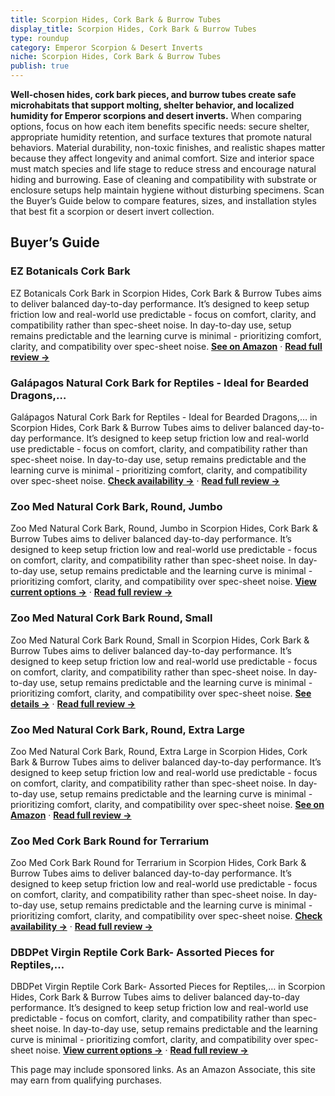 ```yaml
---
title: Scorpion Hides, Cork Bark & Burrow Tubes
display_title: Scorpion Hides, Cork Bark & Burrow Tubes
type: roundup
category: Emperor Scorpion & Desert Inverts
niche: Scorpion Hides, Cork Bark & Burrow Tubes
publish: true
---
```


<p><strong>Well-chosen hides, cork bark pieces, and burrow tubes create safe microhabitats that support molting, shelter behavior, and localized humidity for Emperor scorpions and desert inverts.</strong> When comparing options, focus on how each item benefits specific needs: secure shelter, appropriate humidity retention, and surface textures that promote natural behaviors. Material durability, non-toxic finishes, and realistic shapes matter because they affect longevity and animal comfort. Size and interior space must match species and life stage to reduce stress and encourage natural hiding and burrowing. Ease of cleaning and compatibility with substrate or enclosure setups help maintain hygiene without disturbing specimens. Scan the Buyer’s Guide below to compare features, sizes, and installation styles that best fit a scorpion or desert invert collection.</p>

<h2>Buyer’s Guide</h2>
<h3>EZ Botanicals Cork Bark</h3>
<p>EZ Botanicals Cork Bark in Scorpion Hides, Cork Bark & Burrow Tubes aims to deliver balanced day-to-day performance. It’s designed to keep setup friction low and real-world use predictable - focus on comfort, clarity, and compatibility rather than spec-sheet noise. In day-to-day use, setup remains predictable and the learning curve is minimal - prioritizing comfort, clarity, and compatibility over spec-sheet noise. <a href="https://amzn.to/4qcNT33" target="_blank" rel="nofollow sponsored noopener noopener" target="_blank"><strong>See on Amazon</strong></a> · <a href="/reviews/ez-botanicals-cork-bark-1lb-assorted-for-orchids-airplants-reptiles-and-93bc1f7b/"><strong>Read full review &rarr;</strong></a></p>
<h3>Galápagos Natural Cork Bark for Reptiles  -  Ideal for Bearded Dragons,…</h3>
<p>Galápagos Natural Cork Bark for Reptiles  -  Ideal for Bearded Dragons,… in Scorpion Hides, Cork Bark & Burrow Tubes aims to deliver balanced day-to-day performance. It’s designed to keep setup friction low and real-world use predictable - focus on comfort, clarity, and compatibility rather than spec-sheet noise. In day-to-day use, setup remains predictable and the learning curve is minimal - prioritizing comfort, clarity, and compatibility over spec-sheet noise. <a href="https://amzn.to/4o5iuy8" target="_blank" rel="nofollow sponsored noopener noopener" target="_blank"><strong>Check availability &rarr;</strong></a> · <a href="/reviews/gal-pagos-05505-natural-cork-bark-for-reptiles-ideal-for-bearded-dragon-2b92ef99/"><strong>Read full review &rarr;</strong></a></p>
<h3>Zoo Med Natural Cork Bark, Round, Jumbo</h3>
<p>Zoo Med Natural Cork Bark, Round, Jumbo in Scorpion Hides, Cork Bark & Burrow Tubes aims to deliver balanced day-to-day performance. It’s designed to keep setup friction low and real-world use predictable - focus on comfort, clarity, and compatibility rather than spec-sheet noise. In day-to-day use, setup remains predictable and the learning curve is minimal - prioritizing comfort, clarity, and compatibility over spec-sheet noise. <a href="https://amzn.to/47fI4ZV" target="_blank" rel="nofollow sponsored noopener noopener" target="_blank"><strong>View current options &rarr;</strong></a> · <a href="/reviews/zoo-med-natural-cork-bark-round-jumbo/"><strong>Read full review &rarr;</strong></a></p>
<h3>Zoo Med Natural Cork Bark Round, Small</h3>
<p>Zoo Med Natural Cork Bark Round, Small in Scorpion Hides, Cork Bark & Burrow Tubes aims to deliver balanced day-to-day performance. It’s designed to keep setup friction low and real-world use predictable - focus on comfort, clarity, and compatibility rather than spec-sheet noise. In day-to-day use, setup remains predictable and the learning curve is minimal - prioritizing comfort, clarity, and compatibility over spec-sheet noise. <a href="https://amzn.to/4hdXKRW" target="_blank" rel="nofollow sponsored noopener noopener" target="_blank"><strong>See details &rarr;</strong></a> · <a href="/reviews/zoo-med-3-pack-zoo-med-natural-cork-bark-round-small/"><strong>Read full review &rarr;</strong></a></p>
<h3>Zoo Med Natural Cork Bark, Round, Extra Large</h3>
<p>Zoo Med Natural Cork Bark, Round, Extra Large in Scorpion Hides, Cork Bark & Burrow Tubes aims to deliver balanced day-to-day performance. It’s designed to keep setup friction low and real-world use predictable - focus on comfort, clarity, and compatibility rather than spec-sheet noise. In day-to-day use, setup remains predictable and the learning curve is minimal - prioritizing comfort, clarity, and compatibility over spec-sheet noise. <a href="https://amzn.to/4oldlBy" target="_blank" rel="nofollow sponsored noopener noopener" target="_blank"><strong>See on Amazon</strong></a> · <a href="/reviews/zoo-med-natural-cork-bark-round-extra-large/"><strong>Read full review &rarr;</strong></a></p>
<h3>Zoo Med Cork Bark Round for Terrarium</h3>
<p>Zoo Med Cork Bark Round for Terrarium in Scorpion Hides, Cork Bark & Burrow Tubes aims to deliver balanced day-to-day performance. It’s designed to keep setup friction low and real-world use predictable - focus on comfort, clarity, and compatibility rather than spec-sheet noise. In day-to-day use, setup remains predictable and the learning curve is minimal - prioritizing comfort, clarity, and compatibility over spec-sheet noise. <a href="https://amzn.to/49awqC5" target="_blank" rel="nofollow sponsored noopener noopener" target="_blank"><strong>Check availability &rarr;</strong></a> · <a href="/reviews/zoo-med-cork-bark-round-for-terrarium/"><strong>Read full review &rarr;</strong></a></p>
<h3>DBDPet Virgin Reptile Cork Bark- Assorted Pieces for Reptiles,…</h3>
<p>DBDPet Virgin Reptile Cork Bark- Assorted Pieces for Reptiles,… in Scorpion Hides, Cork Bark & Burrow Tubes aims to deliver balanced day-to-day performance. It’s designed to keep setup friction low and real-world use predictable - focus on comfort, clarity, and compatibility rather than spec-sheet noise. In day-to-day use, setup remains predictable and the learning curve is minimal - prioritizing comfort, clarity, and compatibility over spec-sheet noise. <a href="https://amzn.to/47wOqVW" target="_blank" rel="nofollow sponsored noopener noopener" target="_blank"><strong>View current options &rarr;</strong></a> · <a href="/reviews/dbdpet-virgin-reptile-cork-bark-assorted-pieces-rounds-half-rounds-and-050adbde/"><strong>Read full review &rarr;</strong></a></p>
<aside class="disclosure">This page may include sponsored links. As an Amazon Associate, this site may earn from qualifying purchases.</aside>
